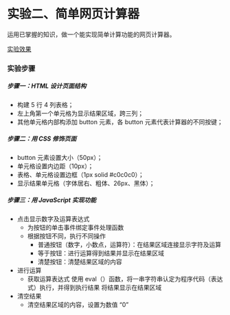 # 实验二、简单网页计算器

运用已掌握的知识，做一个能实现简单计算功能的网页计算器。

[实验效果](http://liujinmenghaoren.github.io/myCourse/web2/practice/pra2/index2.html)

### 实验步骤

##### 步骤一：HTML 设计页面结构

- 构建 5 行 4 列表格；
- 左上角第一个单元格为显示结果区域，跨三列；
- 其他单元格内部构添加 button 元素，各 button 元素代表计算器的不同按键；

##### 步骤二：用 CSS 修饰页面

- button 元素设置大小（50px）；
- 单元格设置内边距（10px）；
- 表格、单元格设置边框（1px solid #c0c0c0）；
- 显示结果单元格（字体居右、粗体、26px、黑体）；

##### 步骤三：用 JavaScript 实现功能

- 点击显示数字及运算表达式
    - 为按钮的单击事件绑定事件处理函数
    - 根据按钮不同，执行不同操作
        - 普通按钮（数字，小数点，运算符）：在结果区域连接显示字符及运算
        - 等于按钮：进行运算得到结果并显示在结果区域
        - 清楚按钮：清楚结果区域的内容
- 进行运算
	- 获取运算表达式
	使用 eval（）函数，将一串字符串认定为程序代码（表达式）执行，并得到执行结果
	将结果显示在结果区域
- 清空结果
	- 清空结果区域的内容，设置为数值 “0”